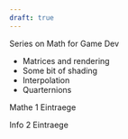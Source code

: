 ```yaml
---
draft: true
---
```

Series on Math for Game Dev
- Matrices and rendering
- Some bit of shading
- Interpolation
- Quarternions

Mathe 1 Eintraege

Info 2 Eintraege


